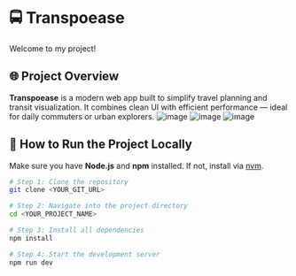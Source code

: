# 🚍 Transpoease

Welcome to my project!

## 🌐 Project Overview

**Transpoease** is a modern web app built to simplify travel planning and transit visualization. It combines clean UI with efficient performance — ideal for daily commuters or urban explorers.
![image](https://github.com/user-attachments/assets/1614fb97-7288-41e9-a274-044571baccab)
![image](https://github.com/user-attachments/assets/dcfce6f5-d999-4e76-b96b-b7c13c2c9f2d)
![image](https://github.com/user-attachments/assets/2c047c93-b7d4-4764-bc71-8976ad87f8eb)


## 🚀 How to Run the Project Locally

Make sure you have **Node.js** and **npm** installed. If not, install via [nvm](https://github.com/nvm-sh/nvm).

```bash
# Step 1: Clone the repository
git clone <YOUR_GIT_URL>

# Step 2: Navigate into the project directory
cd <YOUR_PROJECT_NAME>

# Step 3: Install all dependencies
npm install

# Step 4: Start the development server
npm run dev
